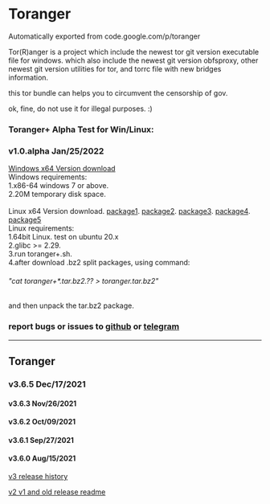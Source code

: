 # Toranger
Automatically exported from code.google.com/p/toranger

Tor(R)anger is a project which include the newest tor git version executable file for windows. which also include the newest git version obfsproxy, other newest git version utilities for tor, and torrc file with new bridges information.

this tor bundle can helps you to circumvent the censorship of gov.

ok, fine, do not use it for illegal purposes. :)

### Toranger+ Alpha Test for Win/Linux:
### v1.0.alpha Jan/25/2022
[Windows x64 Version download](https://github.com/DarkSpyCyber/toranger/blob/master/Toranger%2B/toranger%2B.7z)
<br>
Windows requirements:<br>
1.x86-64 windows 7 or above.<br>
2.20M temporary disk space.<br>
<br>
Linux x64 Version download. [package1](https://github.com/DarkSpyCyber/toranger/blob/master/Toranger%2B/toranger%2B.tar.bz2.aa). [package2](https://github.com/DarkSpyCyber/toranger/blob/master/Toranger%2B/toranger%2B.tar.bz2.ab). [package3](https://github.com/DarkSpyCyber/toranger/blob/master/Toranger%2B/toranger%2B.tar.bz2.ac). [package4](https://github.com/DarkSpyCyber/toranger/blob/master/Toranger%2B/toranger%2B.tar.bz2.ad). [package5](https://github.com/DarkSpyCyber/toranger/blob/master/Toranger%2B/toranger%2B.tar.bz2.ae)
<br>
Linux requirements:<br>
1.64bit Linux. test on ubuntu 20.x <br>
2.glibc >= 2.29.<br>
3.run toranger+.sh.<br>
4.after download .bz2 split packages, using command:<br>
###### "cat toranger+*.tar.bz2.?? > toranger.tar.bz2"

and then unpack the tar.bz2 package.

### report bugs or issues to [github](https://github.com/DarkSpyCyber/toranger/issues) or [telegram](https://t.me/toranger)
-----
## Toranger
### v3.6.5      Dec/17/2021<br>
#### v3.6.3      Nov/26/2021<br>
#### v3.6.2      Oct/09/2021<br>
#### v3.6.1      Sep/27/2021<br>
#### v3.6.0      Aug/15/2021<br>

[v3 release history](https://github.com/DarkSpyCyber/toranger/blob/master/v3/README.md)

[v2 v1 and old release readme](https://github.com/DarkSpyCyber/toranger/blob/master/old_releases/README.md)
